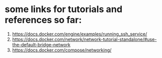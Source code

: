 # some links for tutorials and references so far:

1. https://docs.docker.com/engine/examples/running_ssh_service/
2. https://docs.docker.com/network/network-tutorial-standalone/#use-the-default-bridge-network
3. https://docs.docker.com/compose/networking/

